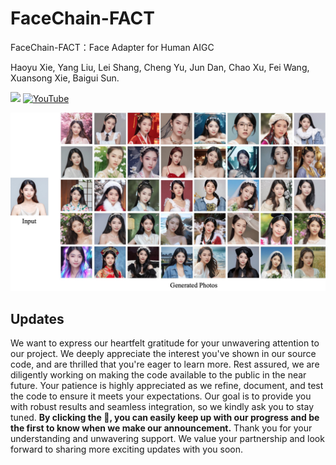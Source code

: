 # FaceChain-FACT
FaceChain-FACT：Face Adapter for Human AIGC

Haoyu Xie, Yang Liu, Lei Shang, Cheng Yu, Jun Dan, Chao Xu, Fei Wang, Xuansong Xie, Baigui Sun.

<a href='https://facechain-fact.github.io/'><img src='https://img.shields.io/badge/Project-Page-Green'></a>  [![YouTube](https://badges.aleen42.com/src/youtube.svg)](https://youtu.be/DHqEl0qwi-M?si=y6VpInXdhIX0HpbI)

![Teaser Image](fact_cover.png "Teaser")

## Updates
We want to express our heartfelt gratitude for your unwavering attention to our project. We deeply appreciate the interest you've shown in our source code, and are thrilled that you're eager to learn more.
Rest assured, we are diligently working on making the code available to the public in the near future. Your patience is highly appreciated as we refine, document, and test the code to ensure it meets your expectations.
Our goal is to provide you with robust results and seamless integration, so we kindly ask you to stay tuned. **By clicking the 🌟, you can easily keep up with our progress and be the first to know when we make our announcement.**
Thank you for your understanding and unwavering support. We value your partnership and look forward to sharing more exciting updates with you soon.
